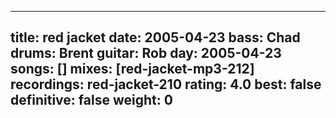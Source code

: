 
---
title: red jacket
date: 2005-04-23
bass:	Chad
drums:	Brent
guitar:	Rob
day: 2005-04-23
songs: []
mixes: [red-jacket-mp3-212]
recordings: red-jacket-210
rating: 4.0
best: false
definitive: false
weight: 0
---
